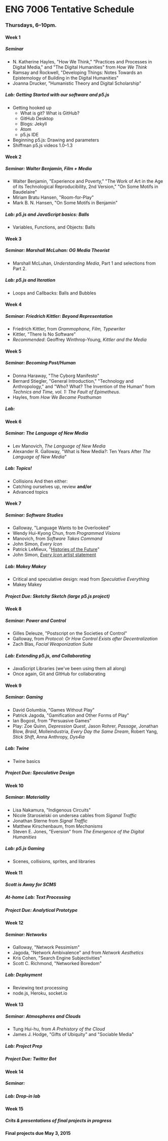 # ENG 7006 Tentative Schedule

### Thursdays, 6–10pm.

#### Week 1
##### Seminar
* N. Katherine Hayles, "How We Think," "Practices and Processes in Digital Media," and "The Digital Humanities" from *How We Think*
* Ramsay and Rockwell, "Developing Things: Notes Towards an Epistemology of Building in the Digital Humanities"
* Joanna Drucker, "Humanistic Theory and Digital Scholarship"

##### Lab: Getting Started with our software and p5.js
* Getting hooked up
  * What is git? What is GitHub?
  * GitHub Desktop
  * Blogs: Jekyll
  * Atom
  * p5.js IDE
* Beginning p5.js: Drawing and parameters
* Shiffman p5.js videos 1.0–1.3

#### Week 2
##### Seminar: Walter Benjamin, Film + Media
* Walter Benjamin, "Experience and Poverty," "The Work of Art in the Age of its Technological Reproducibility, 2nd Version," "On Some Motifs in Baudelaire"
* Miriam Bratu Hansen, "Room-for-Play"
* Mark B. N. Hansen, "On Some Motifs in Benjamin"

##### Lab: p5.js and JavaScript basics: Balls
* Variables, Functions, and Objects: Balls


#### Week 3
##### Seminar: Marshall McLuhan: OG Media Theorist
* Marshall McLuhan, *Understanding Media*, Part 1 and selections from Part 2.

##### Lab: p5.js and Iteration
* Loops and Callbacks: Balls and Bubbles

#### Week 4
##### Seminar: Friedrich Kittler: Beyond Representation
* Friedrich Kittler, from *Grammophone, Film, Typewriter*
* Kittler, "There Is No Software"
* *Recommended*: Geoffrey Winthrop-Young, *Kittler and the Media*

#### Week 5
##### Seminar: Becoming Post/Human
* Donna Haraway, "The Cyborg Manifesto"
* Bernard Stiegler, "General Introduction," "Technology and Anthropology," and "Who? What? The Invention of the Human" from *Technics and Time, vol. 1: The Fault of Epimetheus*.
* Hayles, from *How We Became Posthuman*

##### Lab:

#### Week 6
##### Seminar: The Language of New Media
* Lev Manovich, *The Language of New Media*
* Alexander R. Galloway, "What is New Media?: Ten Years After *The Language of New Media*"

##### Lab: Topics!
* Collisions
And then either:
* Catching ourselves up, review **and/or**
* Advanced topics

#### Week 7
##### Seminar: Software Studies
* Galloway, "Language Wants to be Overlooked"
* Wendy Hui-Kyong Chun, from *Programmed Visions*
* Manovich, from *Software Takes Command*
* John Simon, *Every Icon*
* Patrick LeMieux, "[Histories of the Future](http://www.electronicbookreview.com/thread/electropoetics/Historicizing)"
* John Simon, [*Every Icon* artist statement](http://numeral.com/articles/paraicon/paraicon.html)

##### Lab: Makey Makey
* Critical and speculative design: read from *Speculative Everything*
* Makey Makey

##### Project Due: Sketchy Sketch (large p5.js project)

#### Week 8
##### Seminar: Power and Control
* Gilles Deleuze, "Postscript on the Societies of Control"
* Galloway, from *Protocol: Or How Control Exists after Decentralization*
* Zach Blas, *Facial Weaponization Suite*

##### Lab: Extending p5.js, and Collaborating
* JavaScript Libraries (we've been using them all along)
* Once again, Git and GItHub for collaborating

#### Week 9
##### Seminar: Gaming
* David Golumbia, "Games Without Play"
* Patrick Jagoda, "Gamification and Other Forms of Play"
* Ian Bogost, from "Persuasive Games"
* Play: Zoe Quinn, *Depression Quest*, Jason Rohrer, *Passage*, Jonathan Blow, *Braid*, Molleindustria, *Every Day the Same Dream*, Robert Yang, *Stick Shift*, Anna Anthropy, *Dys4ia*

##### Lab: Twine
* Twine basics

##### Project Due: Speculative Design

#### Week 10
##### Seminar: Materiality
* Lisa Nakamura, "Indigenous Circuits"
* Nicole Starosielski on undersea cables from *Siganal Traffic*
* Jonathan Sterne from *Signal Traffic*
* Matthew Kirschenbaum, from *Mechanisms*
* Steven E. Jones, "Eversion" from *The Emergence of the Digital Humanities*

##### Lab: p5.js Gaming
* Scenes, collisions, sprites, and libraries

#### Week 11
##### Scott is Away for SCMS

##### At-home Lab: Text Processing

##### Project Due: Analytical Prototype

#### Week 12
##### Seminar: Networks
* Galloway, "Network Pessimism"
* Jagoda, "Network Ambivalence" and from *Network Aesthetics*
* Kris Cohen, "Search Engine Subjectivities"
* Scott C. Richmond, "Networked Boredom"

##### Lab: Deployment
* Reviewing text processing
* node.js, Heroku, socket.io

#### Week 13
##### Seminar: Atmospheres and Clouds
* Tung Hui-hu, from *A Prehistory of the Cloud*
* James J. Hodge, "Gifts of Ubiquity" and "Sociable Media"

##### Lab: Project Prep

##### Project Due: Twitter Bot

#### Week 14
##### Seminar:

##### Lab: Drop-in lab

#### Week 15
##### Crits & presentations of final projects in progress

#### Final projects due May 3, 2015
